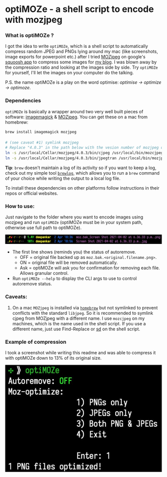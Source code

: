 # optiMOZe - a shell script to encode with mozjpeg

### What is optiMOZe ?

I got the idea to write `optiMOZe`, which is a shell script to automatically compress random JPEG and PNGs lying around my mac (like screenshots, image exports for powerpoint etc.) after I tried [MOZjpeg](https://github.com/mozilla/mozjpeg) on google's [squoosh app](https://squoosh.app) to compress some images for [my blog](https://blog.dchakro.com). I was blown away by the compression ratio and looking at the images side by side. Try `optiMOZe` for yourself, I'll let the images on your computer do the talking.

P.S. the name optiMOZe is a play on the word optimise: *optimise -> optimize -> optimoze*.

### Dependencies

`optiMOZe` is basically a wrapper around two very well built pieces of software: [imagemagick](https://github.com/ImageMagick/ImageMagick) & [MOZjpeg](https://github.com/mozilla/mozjpeg). You can get these on a mac from homebrew:

```sh
brew install imagemagick mozjpeg

# (see caveat #1) symlink mozjpeg
# Replace "4.0.3" in the path below with the vesion number of mozjpeg on your system.
ln -s /usr/local/Cellar/mozjpeg/4.0.3/bin/cjpeg /usr/local/bin/mozcjpeg
ln -s /usr/local/Cellar/mozjpeg/4.0.3/bin/jpegtran /usr/local/bin/mozjpegtran
```

**Tip**: `brew` doesn't maintain a log of its activity so if you want to keep a log, check out my simple tool [`brewlog`](https://github.com/dchakro/brewlog), which allows you to run a `brew` command of your choice while writing the output to a local log file.

To install these dependencies on other platforms follow instructions in their repos or official websites.

### How to use:

Just navigate to the folder where you want to encode images using mozjpeg and run `optiMOZe` (optiMOZe must be in your system path, otherwise use full path to optiMOZe).

![How to run?](assets/1.jpg)

+ The first line shows (reminds you) the status of autoremove. 
  + OFF = original file backed up as `moz.bak.<original.filename.png>`.
  + ON = original file will be removed automatically.
  + Ask = optiMOZe will ask you for confirmation for removing each file. Allows granular control.
+ Run `optiMOZe --help` to display the CLI args to use to control autoremove status.

### Caveats:

1. On a mac `MOZjpeg` is installed via [`homebrew`]((https://brew.sh)) but not symlinked to prevent conflicts with the standard `libjpeg`. So it is recommended to symlink cjpeg from MOZjpeg with a different name. I use `mozcjpeg` on my machines, which is the name used in the shell script. If you use a different name, just use Find-Replace or [sd](https://github.com/chmln/sd) on the shell script.

### Example of compression

I took a screenshot while writing this readme and was able to compress it with optiMOZe down to 13% of its original size.

![Compressed screenshot](assets/2.jpg)

